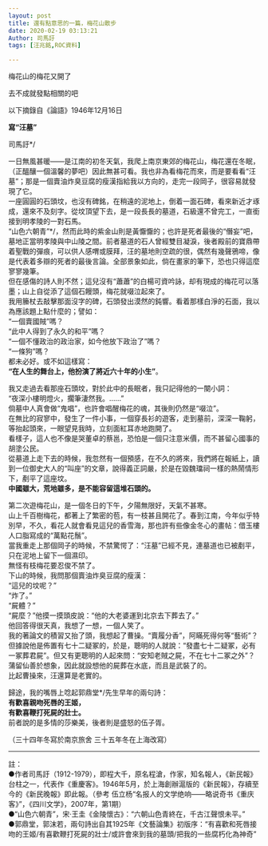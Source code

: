 ```yaml
---
layout: post
title: 還有點意思的一篇，梅花山散步
date: 2020-02-19 03:13:21
Author: 司馬訏
tags: [汪兆銘,ROC資料]

---
```

梅花山的梅花又開了

去不成就發點相關的吧  

以下摘錄自《論語》1946年12月16日  
  
**寫“汪墓”**  

司馬訏*/

一日無風甚暖——是江南的初冬天氣，我爬上南京東郊的梅花山，梅花還在冬眠，（正醞釀一個溫馨的夢吧）因此無甚可看。我也非為看梅花而來，而是要看看“汪墓”；那是一個賣油炸臭豆腐的瘦漢指給我以方向的，走完一段岡子，很容易就發現了它。  
一座圓圓的石頭坟，也沒有碑銘，在稍遠的泥地上，倒着一面石碑，看來新近才琢成，還來不及刻字。從坟頂望下去，是一段長長的墓道，石級還不曾完工，一直銜接到明孝陵的一對石馬。  
“山色六朝青”*/，然而此時的紫金山則是黃懨懨的；也許是死者最後的“僭妄”吧，墓地正當明孝陵與中山陵之間。前者墓道的石人曾經雙目凝淚，後者殿前的寶鼎帶着聖戰的彈痕，可以供人感喟或膜拜，汪的墓地則空疏的很，偶然有幾聲鴉啼，像是代表着多辯的死者的最後言論。全部景象如此，倘在畫家的筆下，恐也只得這麼寥寥幾筆。  
但在感傷的詩人則不然；這兒沒有“蕭蕭”的白楊可資吟詠，却有現成的梅花可以落墨；山上自從添了這個石饅頭，梅花就啜泣起來了。  
我用籘杖去敲擊那面沒字的碑，石頭發出漠然的鈍響。看着那樣白淨的石面，我以為應該題上點什麼的；譬如：  
“一個賣國賊”嗎？  
“此中人得到了永久的和平”嗎？  
“一個不懂政治的政治家，如今他放下政治了”嗎？  
“一條狗”嗎？  
都未必好。或不如這樣寫：  
**“在人生的舞台上，他扮演了將近六十年的小生”**。  

我又走過去看那座石頭坟，對於此中的長眠者，我只記得他的一闋小詞：  
“夜深小樓明燈火，擱筆淒然我。……”  
倘墓中人真會做“鬼唱”，也許會唱醒梅花的魂，其後則仍然是“啜泣”。  
在無比的寂寥中，發生了一件小事，一個穿長衫的遊客，走到墓前，深深一鞠躬，等抬起頭來，一眼望見我時，立刻面紅耳赤地跑開了。  
看樣子，這人也不像是哭董卓的蔡邕，恐怕是一個只注意米價，而不甚留心國事的胡塗公民。  
從墓道上走下去的時候，我忽然有一個預感，在不久的將來，我們將在報紙上，讀到一位御史大人的“叫座”的文章，說得義正詞嚴，於是在毀魏璫祠一樣的熱鬧情形下，剷平了這座坟。  
**中國雖大，荒地雖多，是不能容留這堆石頭的。**

第二次遊梅花山，是一個冬日的下午，夕陽無限好，天氣不甚寒。  
山上千百樹梅花，都著上了繁密的苞，有一枝甚且開花了。春到江南，今年似乎特別早，不久，看花人就會看見這兒的香雪海，那也許有些像金冬心的畫帖：借玉樓人口脂寫成的“萬點花鬚”。  
當我重走上那個岡子的時候，不禁驚愕了：“汪墓”已經不見，連墓道也已被剷平，只在泥地上留下一個濕印。  
無怪有枝梅花要忍俊不禁了。  
下山的時候，我問那個賣油炸臭豆腐的瘦漢：  
“這兒的坟呢？”  
“炸了。”  
“屍體？”  
“屍麼？”他摸一摸頭皮說：“他的大老婆運到北京去下葬去了。”  
他回答得很天真，我想了一想，一個人笑了。  
我的著論文的積習又抬了頭，我想起了曹操。“賣履分香”，阿瞞死得何等“藝術”？但據說他是佈置有七十二疑冢的，於是，聰明的人就說：“發盡七十二疑冢，必有一冢葬君屍”。但又有更聰明的人起來問：“安知老賊之屍，不在七十二冢之外”？蒲留仙善於想象，因此就設想他的屍葬在水底，而且是武裝了的。  
比起曹操來，汪還算是老實的。  

歸途，我的嘴唇上唸起郭鼎堂*/先生早年的兩句詩：  
**有歡喜親吻死唇的王姬，  
有歡喜鞭打死屍的壯士。**  
前者說的是多情的莎樂美，後者則是盛怒的伍子胥。  

（三十四年冬寫於南京旅舍 三十五年冬在上海改寫）  

---------------  

註：  
●作者司馬訏（1912-1979），即程大千，原名程滄，作家，知名報人，《新民報》台柱之一，代表作《重慶客》。1946年5月，於上海創辦滬版的《新民報》，存續至今的《新民晚報》即此報。（參考 伍立杨“名报人的文学绝响——略说奇书《重庆客》”，《四川文学》，2007年，第1期）  
●“山色六朝青”，宋·王圭《金陵懷古》：“六朝山色青終在，千古江聲恨未平。”  
●郭鼎堂，郭沫若，兩句詩出自其1925年《文藝論集》初版序：“有喜歡和死唇接吻的王姬/有喜歡鞭打死屍的壯士/或許會來到我的墓頭/把我的一些腐朽化為神奇”
